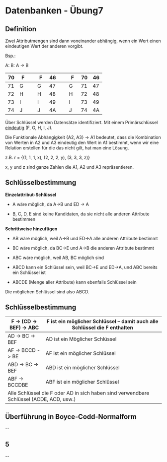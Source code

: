 # Datenbanken - Übung7

## Definition

Zwei Attributmengen sind dann voneinander abhängig, wenn ein Wert einen
eindeutigen Wert der anderen vorgibt.

Bsp.:

A: B: A -\> B

<table>
<colgroup>
<col style="width: 12%" />
<col style="width: 12%" />
<col style="width: 6%" />
<col style="width: 12%" />
<col style="width: 12%" />
<col style="width: 8%" />
<col style="width: 12%" />
<col style="width: 12%" />
<col style="width: 12%" />
</colgroup>
<thead>
<tr class="header">
<th>70</th>
<th>F</th>
<th></th>
<th>F</th>
<th>46</th>
<th></th>
<th>F</th>
<th>70</th>
<th>46</th>
</tr>
</thead>
<tbody>
<tr class="odd">
<td>71</td>
<td>G</td>
<td></td>
<td>G</td>
<td>47</td>
<td></td>
<td>G</td>
<td>71</td>
<td>47</td>
</tr>
<tr class="even">
<td>72</td>
<td>H</td>
<td></td>
<td>H</td>
<td>48</td>
<td></td>
<td>H</td>
<td>72</td>
<td>48</td>
</tr>
<tr class="odd">
<td>73</td>
<td>I</td>
<td></td>
<td>I</td>
<td>49</td>
<td></td>
<td>I</td>
<td>73</td>
<td>49</td>
</tr>
<tr class="even">
<td>74</td>
<td>J</td>
<td></td>
<td>J</td>
<td>4A</td>
<td></td>
<td>J</td>
<td>74</td>
<td>4A</td>
</tr>
</tbody>
</table>

Über Schlüssel werden Datensätze identifiziert. Mit einem
Primärschlüssel <u>eindeutig</u> (F, G, H, I, J).

Die Funktionale Abhängigkeit {A2, A3} -\> A1 bedeutet, dass die
Kombination von Werten in A2 und A3 eindeutig den Wert in A1 bestimmt,
wenn wir eine Relation erstellen für die das nicht gilt, hat man eine
Lösung.

z.B. r = {(1, 1, 1, x), (2, 2, 2, y), (3, 3, 3, z)}

x, y und z sind ganze Zahlen die A1, A2 und A3 repräsentieren.

## Schlüsselbestimmung

**Einzelattribut-Schlüssel**

- A wäre möglich, da A-\>B und ED -\> A

- B, C, D, E sind keine Kandidaten, da sie nicht alle anderen Attribute
  bestimmen

**Schrittweise hinzufügen**

- AB wäre möglich, weil A-\>B und ED-\>A alle anderen Attribute bestimmt

- BC wäre möglich, da BC-\>E und A-\>B die anderen Attribute bestimmt

- ABC wäre möglich, weil AB, BC möglich sind

- ABCD kann ein Schlüssel sein, weil BC-\>E und ED-\>A, und ABC bereits
  ein Schlüssel ist

- ABCDE (Menge aller Attribute) kann ebenfalls Schlüssel sein

Die möglichen Schlüssel sind also ABCD.

## Schlüsselbestimmung

<table>
<colgroup>
<col style="width: 24%" />
<col style="width: 75%" />
</colgroup>
<thead>
<tr class="header">
<th>F -&gt; (CD -&gt; BEF) -&gt; ABC</th>
<th>F ist ein möglicher Schlüssel – damit auch alle Schlüssel die F
enthalten</th>
</tr>
</thead>
<tbody>
<tr class="odd">
<td>AD -&gt; BC -&gt; BEF</td>
<td>AD ist ein Möglicher Schlüssel</td>
</tr>
<tr class="even">
<td>AF -&gt; BCCD -&gt; BE</td>
<td>AF ist ein möglicher Schlüssel</td>
</tr>
<tr class="odd">
<td>ABD -&gt; BC -&gt; BEF</td>
<td>ABD ist ein möglicher Schlüssel</td>
</tr>
<tr class="even">
<td>ABF -&gt; BCCDBE</td>
<td>ABF ist ein möglicher Schlüssel</td>
</tr>
<tr class="odd">
<td colspan="2">Alle Schlüssel die F oder AD in sich haben sind
verwendbare Schlüssel (ACDE, ACD, usw.)</td>
</tr>
</tbody>
</table>

## Überführung in Boyce-Codd-Normalform

--

## 5

--
